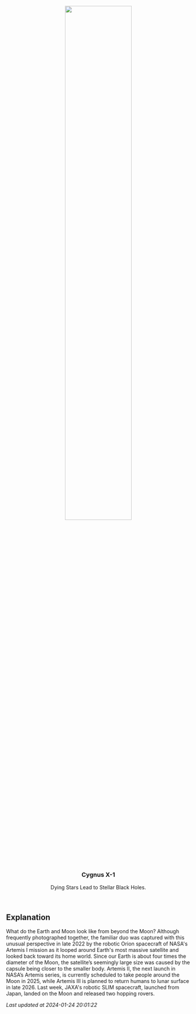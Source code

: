 <p align='center'>
    <img src='https://apod.nasa.gov/apod/image/2401/EarthMoon_Artemis1Saunders_960.jpg' width='60%' />
    <h3 align="center">Cygnus X-1</h3>
    <p align="center">Dying Stars Lead to Stellar Black Holes.</p>
</p>
<br/>

Explanation
--
What do the Earth and Moon look like from beyond the Moon? Although frequently photographed together, the familiar duo was captured with this unusual perspective in late 2022 by the robotic Orion spacecraft of NASA's Artemis I mission as it looped around Earth's most massive satellite and looked back toward its home world. Since our Earth is about four times the diameter of the Moon, the satellite’s seemingly large size was caused by the capsule being closer to the smaller body. Artemis II, the next launch in NASA’s Artemis series, is currently scheduled to take people around the Moon in 2025, while Artemis III is planned to return humans to lunar surface in late 2026. Last week,  JAXA's robotic SLIM spacecraft, launched from Japan, landed on the Moon and released two hopping rovers.


*Last updated at 2024-01-24 20:01:22*

